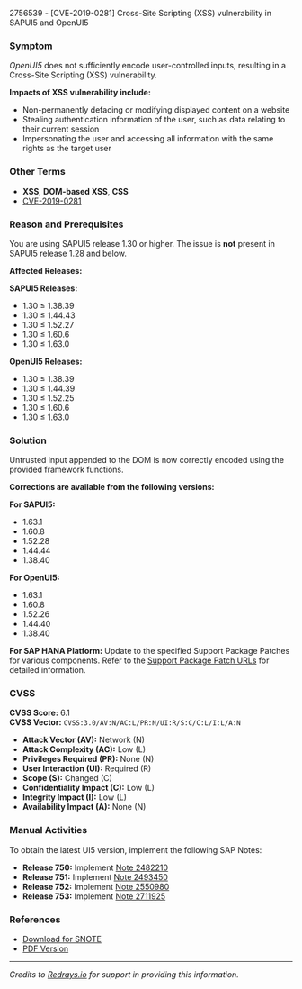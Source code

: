 2756539 - [CVE-2019-0281] Cross-Site Scripting (XSS) vulnerability in SAPUI5 and OpenUI5

### Symptom
*OpenUI5* does not sufficiently encode user-controlled inputs, resulting in a Cross-Site Scripting (XSS) vulnerability.

**Impacts of XSS vulnerability include:**
- Non-permanently defacing or modifying displayed content on a website
- Stealing authentication information of the user, such as data relating to their current session
- Impersonating the user and accessing all information with the same rights as the target user

### Other Terms
- **XSS**, **DOM-based XSS**, **CSS**
- [CVE-2019-0281](https://cve.mitre.org/cgi-bin/cvename.cgi?name=CVE-2019-0281)

### Reason and Prerequisites
You are using SAPUI5 release 1.30 or higher. The issue is **not** present in SAPUI5 release 1.28 and below.

**Affected Releases:**

**SAPUI5 Releases:**
- 1.30 ≤ 1.38.39
- 1.30 ≤ 1.44.43
- 1.30 ≤ 1.52.27
- 1.30 ≤ 1.60.6
- 1.30 ≤ 1.63.0

**OpenUI5 Releases:**
- 1.30 ≤ 1.38.39
- 1.30 ≤ 1.44.39
- 1.30 ≤ 1.52.25
- 1.30 ≤ 1.60.6
- 1.30 ≤ 1.63.0

### Solution
Untrusted input appended to the DOM is now correctly encoded using the provided framework functions.

**Corrections are available from the following versions:**

**For SAPUI5:**
- 1.63.1
- 1.60.8
- 1.52.28
- 1.44.44
- 1.38.40

**For OpenUI5:**
- 1.63.1
- 1.60.8
- 1.52.26
- 1.44.40
- 1.38.40

**For SAP HANA Platform:**
Update to the specified Support Package Patches for various components. Refer to the [Support Package Patch URLs](https://me.sap.com/sap/support/swdc/notes?cvnr=73554900100200001631&support_package=SP013&patch_level=000012) for detailed information.

### CVSS
**CVSS Score:** 6.1  
**CVSS Vector:** `CVSS:3.0/AV:N/AC:L/PR:N/UI:R/S:C/C:L/I:L/A:N`

- **Attack Vector (AV):** Network (N)
- **Attack Complexity (AC):** Low (L)
- **Privileges Required (PR):** None (N)
- **User Interaction (UI):** Required (R)
- **Scope (S):** Changed (C)
- **Confidentiality Impact (C):** Low (L)
- **Integrity Impact (I):** Low (L)
- **Availability Impact (A):** None (N)

### Manual Activities
To obtain the latest UI5 version, implement the following SAP Notes:

- **Release 750:** Implement [Note 2482210](https://me.sap.com/notes/2482210)
- **Release 751:** Implement [Note 2493450](https://me.sap.com/notes/2493450)
- **Release 752:** Implement [Note 2550980](https://me.sap.com/notes/2550980)
- **Release 753:** Implement [Note 2711925](https://me.sap.com/notes/2711925)

### References
- [Download for SNOTE](https://notesdownloads.sap.com/note/0040000001232842019)
- [PDF Version](https://userapps.support.sap.com/sap/support/sfm/notes/print/0002756539?language=en-US&token=13CCB2883293B807FC75B571F8538DEC)

---

*Credits to [Redrays.io](https://redrays.io) for support in providing this information.*